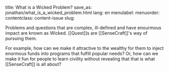 title: What is a Wicked Problem?
save_as: jonathan/what_is_a_wicked_problem.html
lang: en
menulabel:
menuorder:
contentclass: content-issue
slug:

Problems and questions that are complex, ill-defined and have enourmous impact are known as Wicked. [[Quest]]s are [[SenseCraft]]'s way of pursuing them.

For example, how can we make it attractive to the wealthy for them to inject enormous funds into programs that fulfill popular needs? Or, how can we make it fun for people to learn civility without revealing that that is what [[SenseCraft]] is all about?